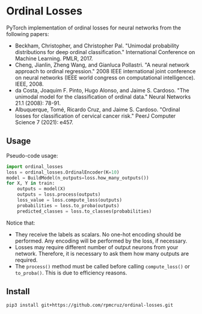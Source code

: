 # Ordinal Losses
PyTorch implementation of ordinal losses for neural networks from the following papers:

* Beckham, Christopher, and Christopher Pal. "Unimodal probability distributions for deep ordinal classification." International Conference on Machine Learning. PMLR, 2017.
* Cheng, Jianlin, Zheng Wang, and Gianluca Pollastri. "A neural network approach to ordinal regression." 2008 IEEE international joint conference on neural networks (IEEE world congress on computational intelligence). IEEE, 2008.
* da Costa, Joaquim F. Pinto, Hugo Alonso, and Jaime S. Cardoso. "The unimodal model for the classification of ordinal data." Neural Networks 21.1 (2008): 78-91.
* Albuquerque, Tomé, Ricardo Cruz, and Jaime S. Cardoso. "Ordinal losses for classification of cervical cancer risk." PeerJ Computer Science 7 (2021): e457.

## Usage

Pseudo-code usage:

```python
import ordinal_losses
loss = ordinal_losses.OrdinalEncoder(K=10)
model = BuildModel(n_outputs=loss.how_many_outputs())
for X, Y in train:
    outputs = model(X)
    outputs = loss.process(outputs)
    loss_value = loss.compute_loss(outputs)
    probabilities = loss.to_proba(outputs)
    predicted_classes = loss.to_classes(probabilities)
```

Notice that:

* They receive the labels as scalars. No one-hot encoding should be performed. Any encoding will be performed by the loss, if necessary.
* Losses may require different number of output neurons from your network. Therefore, it is necessary to ask them how many outputs are required.
* The `process()` method must be called before calling `compute_loss()` or `to_proba()`. This is due to efficiency reasons.

## Install

```
pip3 install git+https://github.com/rpmcruz/ordinal-losses.git
```
